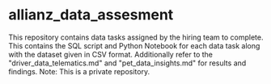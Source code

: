 # allianz_data_assesment
This repository contains data tasks assigned by the hiring team to complete. This contains the SQL script and Python Notebook for each data task along with the dataset given in CSV format. Additionally refer to the "driver_data_telematics.md" and "pet_data_insights.md" for results and findings. Note: This is a private repository.
